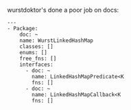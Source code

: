 wurstdoktor's done a poor job on docs:

```
---
- Package:
    doc: ~
    name: WurstLinkedHashMap
    classes: []
    enums: []
    free_fns: []
    interfaces:
      - doc: ~
        name: LinkedHashMapPredicate<K
        fns: []
      - doc: ~
        name: LinkedHashMapCallback<K
        fns: []
```
